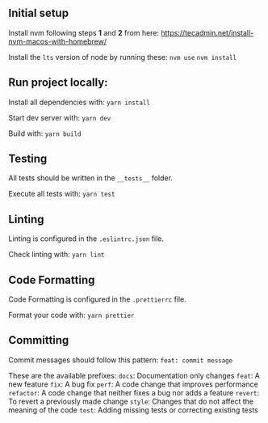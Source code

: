 ## Initial setup

Install nvm following steps **1** and **2** from here:
https://tecadmin.net/install-nvm-macos-with-homebrew/

Install the `lts` version of node by running these:
`nvm use`
`nvm install`

## Run project locally:

Install all dependencies with:
`yarn install`

Start dev server with:
`yarn dev`

Build with:
`yarn build`

## Testing

All tests should be written in the `__tests__` folder.

Execute all tests with:
`yarn test`

## Linting

Linting is configured in the `.eslintrc.json` file.

Check linting with:
`yarn lint`

## Code Formatting

Code Formatting is configured in the `.prettierrc` file.

Format your code with:
`yarn prettier`

## Committing

Commit messages should follow this pattern:
`feat: commit message`

These are the available prefixes:
`docs`: Documentation only changes
`feat`: A new feature
`fix`: A bug fix
`perf`: A code change that improves performance
`refactor`: A code change that neither fixes a bug nor adds a feature
`revert`: To revert a previously made change
`style`: Changes that do not affect the meaning of the code
`test`: Adding missing tests or correcting existing tests
